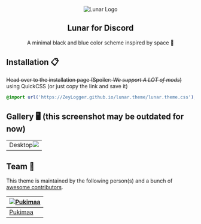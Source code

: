 <p align="center">
    <img src="https://raw.githubusercontent.com/ZeyLogger/lunar.theme/main/assets/icon-rounded.png" alt="Lunar Logo" />
    <h2 align="center">Lunar for Discord</h2>
</p>
<p align="center">
    A minimal black and blue color scheme inspired by space 🚀
</p>

## Installation 📋
~~Head over to the installation page (Spoiler: *We support A LOT of mods*)~~ <br>
using QuickCSS (or just copy the link and save it)
```css
@import url('https://ZeyLogger.github.io/lunar.theme/lunar.theme.css');
```

## Gallery 🖥️ (this screenshot may be outdated for now)
<table>
    <tr>
        <td align="center" style="padding=0;width=50%;">Desktop<img src="assets/preview.png" /></td>
    </tr>
</table>

## Team 👥

This theme is maintained by the following person(s) and a bunch of [awesome contributors](https://github.com/lunar-theme/discord/graphs/contributors).

[![Pukimaa](https://avatars.githubusercontent.com/u/58347116?v=4&size=128)](https://github.com/Pukimaa) |
--- |
|[Pukimaa](https://github.com/Pukimaa) |

